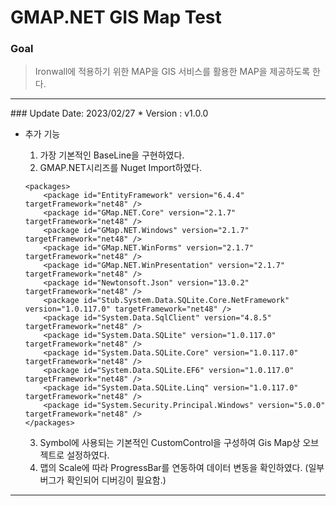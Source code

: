 # GMAP.NET GIS Map Test

### Goal
> Ironwall에 적용하기 위한 MAP을 GIS 서비스를 활용한 MAP을 제공하도록 한다.

<hr>
### Update Date: 2023/02/27
* Version : v1.0.0  

* 추가 기능  
    1) 가장 기본적인 BaseLine을 구현하였다.  
    2) GMAP.NET시리즈를 Nuget Import하였다.  
    ```
    <packages>
        <package id="EntityFramework" version="6.4.4" targetFramework="net48" />
        <package id="GMap.NET.Core" version="2.1.7" targetFramework="net48" />
        <package id="GMap.NET.Windows" version="2.1.7" targetFramework="net48" />
        <package id="GMap.NET.WinForms" version="2.1.7" targetFramework="net48" />
        <package id="GMap.NET.WinPresentation" version="2.1.7" targetFramework="net48" />
        <package id="Newtonsoft.Json" version="13.0.2" targetFramework="net48" />
        <package id="Stub.System.Data.SQLite.Core.NetFramework" version="1.0.117.0" targetFramework="net48" />
        <package id="System.Data.SqlClient" version="4.8.5" targetFramework="net48" />
        <package id="System.Data.SQLite" version="1.0.117.0" targetFramework="net48" />
        <package id="System.Data.SQLite.Core" version="1.0.117.0" targetFramework="net48" />
        <package id="System.Data.SQLite.EF6" version="1.0.117.0" targetFramework="net48" />
        <package id="System.Data.SQLite.Linq" version="1.0.117.0" targetFramework="net48" />
        <package id="System.Security.Principal.Windows" version="5.0.0" targetFramework="net48" />
    </packages>
    ```  

    3) Symbol에 사용되는 기본적인 CustomControl을 구성하여 Gis Map상 오브젝트로 설정하였다.  
    4) 맵의 Scale에 따라 ProgressBar를 연동하여 데이터 변동을 확인하였다. (일부 버그가 확인되어 디버깅이 필요함.)  

<hr>
